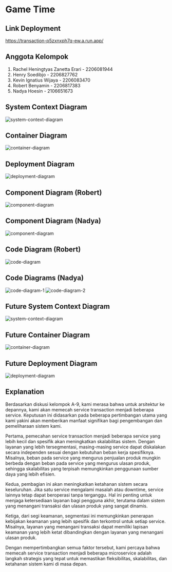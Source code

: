 # Game Time

## Link Deployment
https://transaction-p5zxnxph7q-ew.a.run.app/

## Anggota Kelompok
1. Rachel Heningtyas Zanetta Erari - 2206081944
2. Henry Soedibjo - 2206827762
3. Kevin Ignatius Wijaya - 2206083470
4. Robert Benyamin - 2206817383
5. Nadya Hoesin - 2106651673

## System Context Diagram
![system-context-diagram](src/main/resources/static/context.jpg)

## Container Diagram
![container-diagram](src/main/resources/static/container.jpg)

## Deployment Diagram
![deployment-diagram](src/main/resources/static/deployment.jpg)

## Component Diagram (Robert)
![component-diagram](src/main/resources/static/component.jpg)

## Component Diagram (Nadya)
![component-diagram](src/main/resources/static/component.png)

## Code Diagram (Robert)
![code-diagram](src/main/resources/static/code.jpg)

## Code Diagrams (Nadya)
![code-diagram-1](src/main/resources/static/code-1.png)
![code-diagram-2](src/main/resources/static/code-2.png)

## Future System Context Diagram
![system-context-diagram](src/main/resources/static/future-context.jpg)

## Future Container Diagram
![container-diagram](src/main/resources/static/future-container.jpg)

## Future Deployment Diagram
![deployment-diagram](src/main/resources/static/future-deployment.jpg)

## Explanation
Berdasarkan diskusi kelompok A-9, kami merasa bahwa untuk arsitektur ke depannya, kami akan memecah service transaction menjadi beberapa service. Keputusan ini didasarkan pada beberapa pertimbangan utama yang kami yakini akan memberikan manfaat signifikan bagi pengembangan dan pemeliharaan sistem kami.

Pertama, pemecahan service transaction menjadi beberapa service yang lebih kecil dan spesifik akan meningkatkan skalabilitas sistem. Dengan layanan yang lebih tersegmentasi, masing-masing service dapat diskalakan secara independen sesuai dengan kebutuhan beban kerja spesifiknya. Misalnya, beban pada service yang mengurus penjualan produk mungkin berbeda dengan beban pada service yang mengurus ulasan produk, sehingga skalabilitas yang terpisah memungkinkan penggunaan sumber daya yang lebih efisien.

Kedua, pembagian ini akan meningkatkan ketahanan sistem secara keseluruhan. Jika satu service mengalami masalah atau downtime, service lainnya tetap dapat beroperasi tanpa terganggu. Hal ini penting untuk menjaga ketersediaan layanan bagi pengguna akhir, terutama dalam sistem yang menangani transaksi dan ulasan produk yang sangat dinamis.

Ketiga, dari segi keamanan, segmentasi ini memungkinkan penerapan kebijakan keamanan yang lebih spesifik dan terkontrol untuk setiap service. Misalnya, layanan yang menangani transaksi dapat memiliki lapisan keamanan yang lebih ketat dibandingkan dengan layanan yang menangani ulasan produk.

Dengan mempertimbangkan semua faktor tersebut, kami percaya bahwa memecah service transaction menjadi beberapa microservice adalah langkah strategis yang tepat untuk memastikan fleksibilitas, skalabilitas, dan ketahanan sistem kami di masa depan.

